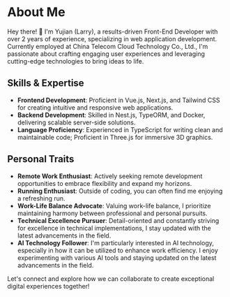 # About Me

Hey there! 👋 I'm Yujian (Larry), a results-driven Front-End Developer with over 2 years of experience, specializing in web application development. Currently employed at China Telecom Cloud Technology Co., Ltd., I'm passionate about crafting engaging user experiences and leveraging cutting-edge technologies to bring ideas to life.

## Skills & Expertise

- **Frontend Development**: Proficient in Vue.js, Next.js, and Tailwind CSS for creating intuitive and responsive web applications.
- **Backend Development**: Skilled in Nest.js, TypeORM, and Docker, delivering scalable server-side solutions.
- **Language Proficiency**: Experienced in TypeScript for writing clean and maintainable code; Proficient in Three.js for immersive 3D graphics.

## Personal Traits

- **Remote Work Enthusiast**: Actively seeking remote development opportunities to embrace flexibility and expand my horizons.
- **Running Enthusiast**: Outside of coding, you can often find me enjoying a refreshing run.
- **Work-Life Balance Advocate**: Valuing work-life balance, I prioritize maintaining harmony between professional and personal pursuits.
- **Technical Excellence Pursuer**: Detail-oriented and constantly striving for excellence in technical implementations, I stay updated with the latest advancements in the field.
- **AI Technology Follower**: I'm particularly interested in AI technology, especially in how it can be utilized to enhance work efficiency. I enjoy experimenting with various AI tools and staying updated on the latest advancements in the field.

Let's connect and explore how we can collaborate to create exceptional digital experiences together!
